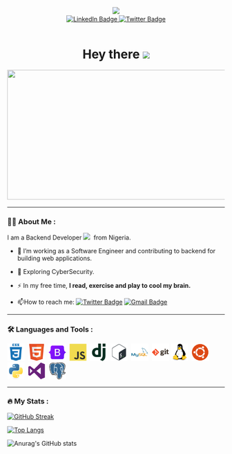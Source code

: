 <div id="header" align="center">
  <img src="https://media.giphy.com/media/M9gbBd9nbDrOTu1Mqx/giphy.gif" width="100"/>  <div id="badges">
  <a href="your-linkedin-URL">
    <img src="https://img.shields.io/badge/LinkedIn-purple?style=for-the-badge&logo=linkedin&logoColor=white" alt="LinkedIn Badge"/>
  </a>
  <a href="https://twitter.com/unic_001">
    <img src="https://img.shields.io/badge/Twitter-blue?style=for-the-badge&logo=twitter&logoColor=white" alt="Twitter Badge"/>
  </a>
</div>
<img src="https://komarev.com/ghpvc/?username=unique-01&style=flat-square&color=blue" alt=""/>
<h1>
  Hey there
  <img src="https://media.giphy.com/media/hvRJCLFzcasrR4ia7z/giphy.gif" width="30px"/>
</h1>
</div>
  <div align="center">
  <img src="https://media.giphy.com/media/dWesBcTLavkZuG35MI/giphy.gif" width="600" height="300"/>
  
</div>

---

### :man_technologist: About Me :
  I am a Backend Developer <img src="https://media.giphy.com/media/WUlplcMpOCEmTGBtBW/giphy.gif" width="30"> &nbsp;from Nigeria.
  - :telescope: I’m working as a Software Engineer and contributing to backend for building web applications.

- :seedling: Exploring CyberSecurity.

- :zap: In my free time, **I read, exercise and play to cool my brain.**

  
- :mailbox:How to reach me: [![Twitter Badge](https://img.shields.io/badge/-twitter-blue?style=flat&logo=twitter&logoColor=white)](https://twitter.com/unic_001) [![Gmail Badge](https://img.shields.io/badge/-gmail-red?style=flat&logo=gmail&logoColor=white)](mailto:saheedazeez2003@gmail.com)
  
---

### :hammer_and_wrench: Languages and Tools :

<div>
  <img src="https://github.com/devicons/devicon/blob/master/icons/css3/css3-plain-wordmark.svg"  title="CSS3" alt="CSS" width="40" height="40"/>&nbsp;
  <img src="https://github.com/devicons/devicon/blob/master/icons/html5/html5-original.svg" title="HTML5" alt="HTML" width="40" height="40"/>&nbsp;
  <img src="https://github.com/devicons/devicon/blob/master/icons/bootstrap/bootstrap-original.svg" title="Bootstrap"  alt="Bootstrap" width="40" height="40"/>&nbsp;
  <img src="https://github.com/devicons/devicon/blob/master/icons/javascript/javascript-original.svg" title="JavaScript" alt="JavaScript" width="40" height="40"/>&nbsp;
  <img src="https://github.com/devicons/devicon/blob/master/icons/django/django-plain.svg" title="Django"  alt="Django" width="40" height="40"/>&nbsp;
  <img src="https://github.com/devicons/devicon/blob/master/icons/bash/bash-original.svg" title="Bash"  alt="Bash" width="40" height="40"/>&nbsp;
  <img src="https://github.com/devicons/devicon/blob/master/icons/mysql/mysql-original-wordmark.svg" title="MySQL"  alt="MySQL" width="40" height="40"/>&nbsp;
  <img src="https://github.com/devicons/devicon/blob/master/icons/git/git-original-wordmark.svg" title="Git" alt="Git" width="40" height="40"/>
    <img src="https://github.com/devicons/devicon/blob/master/icons/linux/linux-original.svg" title="Linux"  alt="Linux" width="40" height="40"/>&nbsp;
    <img src="https://github.com/devicons/devicon/blob/master/icons/ubuntu/ubuntu-plain.svg" title="Ubuntu"  alt="Ubuntu" width="40" height="40"/>&nbsp;
    <img src="https://github.com/devicons/devicon/blob/master/icons/python/python-original.svg" title="Python"  alt="Python" width="40" height="40"/>&nbsp;
    <img src="https://github.com/devicons/devicon/blob/master/icons/visualstudio/visualstudio-plain.svg" title="VisualStudio"  alt="VisualStudio" width="40" height="40"/>&nbsp;
    <img src="https://github.com/devicons/devicon/blob/master/icons/postgresql/postgresql-original.svg" title="MySQL"  alt="MySQL" width="40" height="40"/>&nbsp;

</div>

---

### :fire: My Stats :
<!-- [![GitHub Streak](http://github-readme-streak-stats.herokuapp.com?user=Unique-01&theme=dark&background=000000)](https://git.io/streak-stats) -->
[![GitHub Streak](http://github-readme-streak-stats.herokuapp.com?user=Unique-01&theme=dark&background=030101)](https://git.io/streak-stats)

[![Top Langs](https://github-readme-stats.vercel.app/api/top-langs/?username=Unique-01&theme=vision-friendly-dark)](https://github.com/anuraghazra/github-readme-stats)

<!-- <p align="left"> <a href="https://github.com/ryo-ma/github-profile-trophy"><img src="https://github-profile-trophy.vercel.app/?username=unique-01" alt="unique" /></a>
</p> -->
![Anurag's GitHub stats](https://github-readme-stats.vercel.app/api?username=Unique-01&theme=vision-friendly-dark&show_icons=true)

